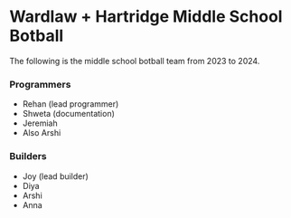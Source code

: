 # Wardlaw + Hartridge Middle School Botball
The following is the middle school botball team from 2023 to 2024.

### Programmers
- Rehan (lead programmer)
- Shweta (documentation)
- Jeremiah
- Also Arshi

### Builders
- Joy (lead builder)
- Diya
- Arshi
- Anna
